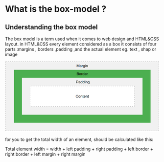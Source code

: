 
# What is the box-model ?

## Understanding the box model

The box model is a term used when it comes to web design and HTML&CSS layout.
in HTML&CSS every element considered as a box
it consists of four parts :margins , borders ,padding ,and the actual element eg. text , shap or image

![image](/images/box-model.png)

for you to get the total width of an element, should be calculated like this:

Total element width = width + left padding + right padding + left border + right border + left margin + right margin
